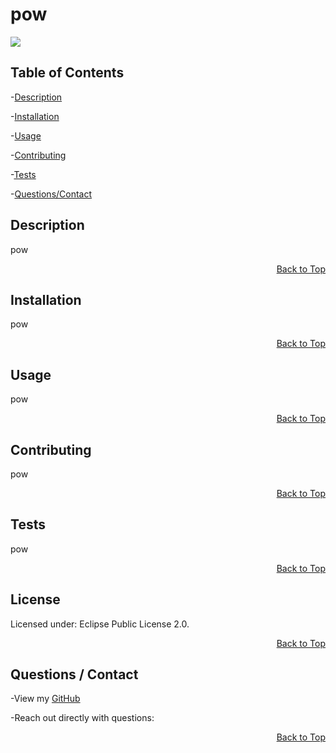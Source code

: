 <h1 id="project-title">pow</h1>
 
<img src="https://img.shields.io/badge/license-Eclipse Public License 2.0-blue.svg">



<h2 id="table-contents">Table of Contents</h2>

-[Description](#project-desc)

-[Installation](#project-install)

-[Usage](#project-usage)

-[Contributing](#project-contributing)

-[Tests](#project-tests)

-[Questions/Contact](#project-contact)


<h2 id="project-desc">Description</h2>
    pow
    <p style='text-align: right;'><a href="#project-title">Back to Top</a></p>
<h2 id="project-install">Installation</h2>
    pow
    <p style='text-align: right;'><a href="#project-title">Back to Top</a></p>
<h2 id="project-usage">Usage</h2>
    pow
    <p style='text-align: right;'><a href="#project-title">Back to Top</a></p>
<h2 id="project-contributing">Contributing</h2>
    pow
    <p style='text-align: right;'><a href="#project-title">Back to Top</a></p>
<h2 id="project-tests">Tests</h2>
    pow
    <p style='text-align: right;'><a href="#project-title">Back to Top</a></p>
<h2 id="project-tests">License</h2>
    Licensed under: Eclipse Public License 2.0.
    <p style='text-align: right;'><a href="#project-title">Back to Top</a></p>
    
<h2 id="project-contact">Questions / Contact</h2>

-View my [GitHub](https://github.com/pow) 

-Reach out directly with questions: <pow> 

<p style='text-align: right;'><a href="#project-title">Back to Top</a></p>